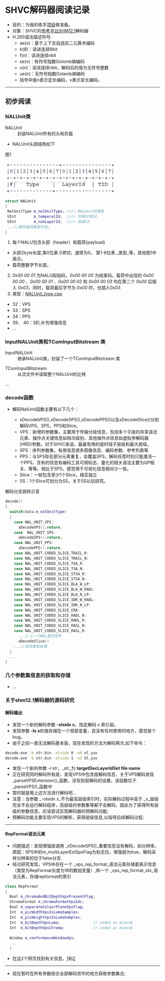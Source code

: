 # SHVC解码器阅读记录
* 目的：为我的练手[项目](https://github.com/LongmanLee/lmApp)做准备。
* 对象：SHVC的[参考平台SHM12.1](https://hevc.hhi.fraunhofer.de/svn/svn_SHVCSoftware/tags/SHM-12.1/)解码器
* H.265语法描述符号:
  - ae(v)：基于上下文自适应二元算术编码
  - b(8)：读进连续8bit
  - f(n)：读进连续nbit
  - se(v)：有符号指数Golomb熵编码
  - u(n)：读进连续nbit，解码后的值为无符号整数
  - ue(n)：无符号指数Golamb熵编码
  - 括号中是n表示定长编码，v表示变长编码。

***

## 初步阅读

### NALUnit类

<dl>
<dt>NALUnit</dt>
<dd>封装NALUnit所有的头和负载</dd>
</dl>



* NALUnit头部结构如下

图1 

![](../image/NalUintHeader.png)

 ``` c++
struct NALUnit
{
  NalUnitType m_nalUnitType; ///< NALUnit的类型
  UInt        m_temporalId;  ///< 时域分层Id
  UInt        m_nuhLayerId;  ///< 层级Id
  ...//提供返回类型方法;
}
```

1. 每个NALU包含头部（header）和载荷(payload)
  - 头部2byte长度,第0位表 _0禁位_，通常为0， 第1-6位表 _类型_等，其他图1中表示。
  - 载荷整数字节长度。
2. _0x00 00 01_ 为NALU起始码，_0x00 00 00_ 为结束码。载荷中出现的 _0x00 00 00_ 、_0x00 00 01_ 、_0x00 00 02_ 和 _0x00 00 03_ 均在第二个 _0x00_ 后插入 _0x03_，同时，载荷最后字节为 _0x00_ 时，也插入0x03
3. 类型：[NALUnit_type.cpp](../source_code/NALUnit_type.cpp)
  - 32：VPS
  - 33：SPS
  - 34：PPS
  - 39、 40：SEI,补充增强信息
  - ...

### InputNALUnit类和TComInputBitstream 类

<dl>
<dt>InputNALUnit</dt>
<dd>继承NALUnit类，封装了一个TComInputBitstream 类</dd>
</dl>

<dl>
<dt>TComInputBitstream </dt>
<dd>从流文件中读取整个NALUnit的比特</dd>
</dl>
...

### decode函数

* 解码NalUnit函数主要有以下几个：

  - xDecodeVPS(),xDecodeSPS(),xDecodePPS()以及xDecodeSlice()分别解码VPS、SPS，PPS和Slice。
  - VPS：新增的参数集，主要用于传输分级信息，包括多个子层的共享语法元素、操作点关键信息如档次级别、其他操作点信息如虚拟参解码器(HRD)参数。对于SHVC来说，最最有用的是时域子层级和最大层级。
  - SPS：序列参数集，有用信息很多图像信息、编码参数、参考列表等
  - PPS：与SPS存在部分元素重复，会覆盖SPS，解码任意时刻只能激活一个PPS，含有的信息有编码工具可用标志、量化的相关语法主要为QP相关、等等。相比于SPS，感觉用于可视化信息相对少一些。
  - Slice：一帧包含至少1个Slice，相互独立
  - SS：1个Slice可划分为SS，关于SS以后研究。

解码分支跳转示意

```c++
decode()
{
  switch(nalu.m_nalUnitType)
  {
    case NAL_UNIT_VPS：
      xDecodeVPS();return;
    case  NAL_UNIT_SPS:
      xDecodeSPS();return;
    case NAL_UNIT_PPS:
      xDecodePPS();return;
    case NAL_UNIT_CODED_SLICE_TRAIL_R:
    case NAL_UNIT_CODED_SLICE_TRAIL_N:
    case NAL_UNIT_CODED_SLICE_TSA_R:
    case NAL_UNIT_CODED_SLICE_TSA_N:
    case NAL_UNIT_CODED_SLICE_STSA_R:
    case NAL_UNIT_CODED_SLICE_STSA_N:
    case NAL_UNIT_CODED_SLICE_BLA_W_LP:
    case NAL_UNIT_CODED_SLICE_BLA_W_RADL:
    case NAL_UNIT_CODED_SLICE_BLA_N_LP:
    case NAL_UNIT_CODED_SLICE_IDR_W_RADL:
    case NAL_UNIT_CODED_SLICE_IDR_N_LP:
    case NAL_UNIT_CODED_SLICE_CRA:
    case NAL_UNIT_CODED_SLICE_RADL_N:
    case NAL_UNIT_CODED_SLICE_RADL_R:
    case NAL_UNIT_CODED_SLICE_RASL_N:
    case NAL_UNIT_CODED_SLICE_RASL_R:
      ...//上一个NAL是否完毕
      xDecodeSlice()
    ...//其他类型处理
  }
  ...
}
```
### 几个参数集信息的获取和存储
* ...
### 关于shm12.1解码器的源码研究
#### 解码输出
* 发现一个新的解码参数 **-olsidx x**，指定解码 _x_ 索引层。
* 发现参数 **-ls x**的值存储在一个局部变量，且没有任何使用的地方，感觉是个bug。
* 由于之前一直无法解码基本层，现在发现的方法为解码两次,如下命令：
```bat
decode.exe -b str.bin -olsidx 0 -o0 el.yuv
decode.exe -b str.bin -olsidx 1 -o1 bl.yuv
```
* 发现一个新的参数 _-l str_，_str_为 **targetDecLayerIdSet file name**
* 正在研究同时解码所有层，发现VPS中包含层解码信息，关于VPS解码发现 _parseVPSExtension()_函数，涉及到层解码的设置，该函数位于 _parseVPS()_函数中
* 暂时就是用上述方法进行解码吧...
* 注意：当参数 _-olsidx x_不为最高层级索引时，实际解码过程中高于 _x_层级完全不会运行解码程序，高层级的参数集等都不会解码，因此为了获得所有层级的参数信息，应该尝试实现解码器的预解码功能;
* 预解码功能主要实现VPS的解析，获得层级信息,以指导后续解码过程;

***

#### RepFormat语法元素
* 问题描述：发现增强层调用 _xDecodeSPS()_重要信息没有解码，如分辨率，原因：SPS中的m_multiLayerExtSpsFlag为标志位，增强层为true，解码采样分辨率的位于false分支.
* 经过研究发现，VPS中存在一个 _vps_rep_format_语法元素存储着表示信息（类型为RepFormat长度为16的数组变量）,和一个 _vps_rep_format_idx_语法元素，存储repformat的索引

```c++
class RepFormat
{
  Bool m_chromaAndBitDepthVpsPresentFlag;
  ChromaFormat m_chromaFormatVpsIdc;
  Bool m_separateColourPlaneVpsFlag;
  Int  m_picWidthVpsInLumaSamples;
  Int  m_picHeightVpsInLumaSamples;
  Int  m_bitDepthVpsLuma;               // coded as minus8
  Int  m_bitDepthVpsChroma;             // coded as minus8

  Window m_conformanceWindowVps;
  ...
  }
```

* 在这2个网页找到有关信息，[1](http://www.patentsencyclopedia.com/app/20150103886)和[2](http://www.patentsencyclopedia.com/app/20150189322)

***

* 现在暂时在所有参数结合全部解码完毕的地方获取参数集合;